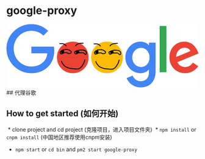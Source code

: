 # google-proxy
<div align=center><img src="https://github.com/Jon-Millent/google-proxy/blob/master/images/google.png?raw=true" ></div>
## 代理谷歌

## How to get started (如何开始)
  * clone project and cd project (克隆项目，进入项目文件夹)
  * `npm install` or `cnpm install` (中国地区推荐使用cnpm安装)
  * `npm start` or `cd bin` and `pm2 start google-proxy`

